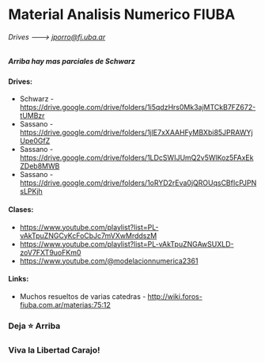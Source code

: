 # Material Analisis Numerico FIUBA
###### Drives ---> jporro@fi.uba.ar
##### Arriba hay mas parciales de Schwarz


#### Drives:
* Schwarz - https://drive.google.com/drive/folders/1i5qdzHrs0Mk3ajMTCkB7FZ672-tUMBzr
* Sassano - https://drive.google.com/drive/folders/1jlE7xXAAHFyMBXbi85JPRAWYjUpe0GfZ
* Sassano - https://drive.google.com/drive/folders/1LDcSWIJUmQ2v5WlKoz5FAxEkZDeb8MWB
* Sassano - https://drive.google.com/drive/folders/1oRYD2rEva0jQROUqsCBfIcPJPNsLPKjh

#### Clases: 
* https://www.youtube.com/playlist?list=PL-vAkTpuZNGCyKcFoCbJc7mVXwMrddszM
* https://www.youtube.com/playlist?list=PL-vAkTpuZNGAwSUXLD-zoV7FXT9uoFKm0
* https://www.youtube.com/@modelacionnumerica2361

#### Links: 
* Muchos resueltos de varias catedras - http://wiki.foros-fiuba.com.ar/materias:75:12

  
### Deja ⭐ Arriba
### Viva la Libertad Carajo!
